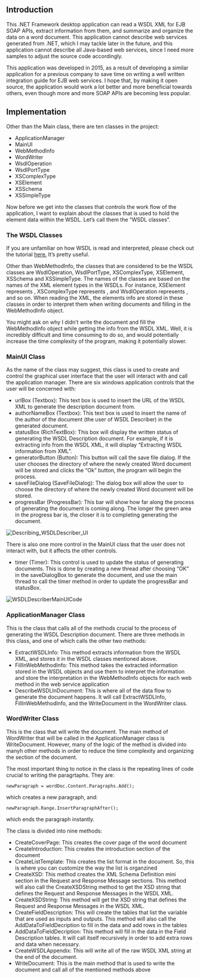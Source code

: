 <h2>Introduction</h2>
 
 <p>This .NET Framework desktop application can read a WSDL XML for EJB SOAP APIs, extract information from them, and summarize and organize the data on a word document. This application cannot describe web services generated from .NET, which I may tackle later in the future, and this application cannot describe all Java-based web services, since I need more samples to adjust the source code accordingly.<br/>

This application was developed in 2015, as a result of developing a similar application for a previous company to save time on writing a well written integration guide for EJB web services. I hope that, by making it open source, the application would work a lot better and more beneficial towards others, even though more and more SOAP APIs are becoming less popular.
   
 </p>

<h2>Implementation</h2>
<p>Other than the Main class, there are ten classes in the project:</p>

<ul>
  <li>ApplicationManager</li>
  <li>MainUI</li>
  <li>WebMethodInfo</li>
  <li>WordWriter</li>
  <li>WsdlOperation</li>
  <li>WsdlPortType</li>
  <li>XSComplexType</li>
  <li>XSElement</li>
  <li>XSSchema</li>
  <li>XSSimpleType</li>
</ul>

<p>Now before we get into the classes that controls the work flow of the application, I want to explain about the classes that is used to hold the element data within the WSDL. Let’s call them the “WSDL classes”.</p>

<h3>The WSDL Classes</h3>

<p>If you are unfamiliar on how WSDL is read and interpreted, please check out the tutorial <a href="https://www.predic8.com/wsdl-reading.htm">here.</a> It’s pretty useful.<br/>

Other than WebMethodInfo, the classes that are considered to be the WSDL classes are WsdlOperation, WsdlPortType, XSComplexType, XSElement, XSSchema and XSSimpleType. The names of the classes are based on the names of the XML element types in the WSDLs. For instance, XSElement represents , XSComplexType represents , and WsdlOperation represents , and so on. When reading the XML, the elements info are stored in these classes in order to interpret them when writing documents and filling in the WebMethodInfo object.<br/>

You might ask on why I didn’t write the document and fill the WebMethodInfo object while getting the info from the WSDL XML. Well, it is incredibly difficult and time consuming to do so, and would potentially increase the time complexity of the program, making it potentially slower.</p>

<h3>MainUI Class</h3>

<p>As the name of the class may suggest, this class is used to create and control the graphical user interface that the user will interact with and call the application manager. There are six windows application controls that the user will be concerned with:</p>

<ul>
  <li>urlBox (Textbox): This text box is used to insert the URL of the WSDL XML to generate the description document from.</li>
<li>authorNameBox (Textbox): This text box is used to insert the name of the author of the document (the user of WSDL Describer) in the generated document.</li>
<li>statusBox (RichTextBox): This box will display the written status of generating the WSDL Description document. For example, if it is extracting info from the WSDL XML, it will display “Extracting WSDL information from XML”.</li>
<li>generatorButton (Button): This button will call the save file dialog. If the user chooses the directory of where the newly created Word document will be stored and clicks the “Ok” button, the program will begin the process.</li>
<li>saveFileDialog (SaveFileDialog): The dialog box will allow the user to choose the directory of where the newly created Word document will be stored.</li>
<li>progressBar (ProgressBar): This bar will show how far along the process of generating the document is coming along. The longer the green area in the progress bar is, the closer it is to completing generating the document.</li>
</ul>

![Describing_WSDLDescriber_UI](https://github.com/HussamAlnasser/WSDLDescriber/assets/12647832/3c647d9f-dd5b-42fe-87ff-e7e13650553e)

<p>There is also one more control in the MainUI class that the user does not interact with, but it affects the other controls.</p>

<ul><li>timer (Timer): This control is used to update the status of generating documents. This is done by creating a new thread after choosing “OK” in the saveDialogBox to generate the document, and use the main thread to call the timer method in order to update the progressBar and statusBox.</li></ul>

![WSDLDescriberMainUICode](https://github.com/HussamAlnasser/WSDLDescriber/assets/12647832/e6a1dd15-9e55-4a80-88b1-abf2c8e75125)

<h3>ApplicationManager Class</h3>

<p>This is the class that calls all of the methods crucial to the process of generating the WSDL Description document. There are three methods in this class, and one of which calls the other two methods:</p>

<ul>

  <li>ExtractWSDLInfo: This method extracts information from the WSDL XML, and stores it in the WSDL classes mentioned above.</li>
  <li>FillInWebMethodInfo: This method takes the extracted information stored in the WSDL objects and use them to interpret the information and store the interpretation in the WebMethodInfo objects for each web method in the web service application</li>
  <li>DescribeWSDLInDocument: This is where all of the data flow to generate the document happens. It will call ExtractWSDLInfo, FillInWebMethodInfo, and the WriteDocument in the WordWriter class.</li>
</ul>

<h3>WordWriter Class</h3>

<p>This is the class that will write the document. The main method of WordWriter that will be called in the ApplicationManager class is WriteDocument. However, many of the logic of the method is divided into manyh other methods in order to reduce the time complexity and organizing the section of the document.

The most important thing to notice in the class is the repeating lines of code crucial to writing the paragrtaphs. They are:</p>

<code>newParagraph = wordDoc.Content.Paragraphs.Add();</code>

<p>which creates a new paragraph, and:</p>

<code>newParagraph.Range.InsertParagraphAfter();</code>

which ends the paragraph instantly.

<p>The class is divided into nine methods:</p>

<ul>
  <li>CreateCoverPage: This creates the cover page of the word document</li>
  <li>CreateIntroduction: This creates the introduction section of the document</li>
  <li>CreateListTemplate: This creates the list format in the document. So, this is where you can customize the way the list is organzined</li>
  <li>CreateXSD: This method creates the XML Schema Definition mini section in the Request and Response Message sections. This method will also call the CreateXSDString method to get the XSD string that defines the Request and Response Messages in the WSDL XML.</li>
  <li>CreateXSDString: This method will get the XSD string that defines the Request and Response Messages in the WSDL XML.</li>
  <li>CreateFieldDescription: This will create the tables that list the variable that are used as inputs and outputs. This method will also call the AddDataToFieldDecription to fill in the data and add rows in the tables</li>
  <li>AddDataToFieldDecription: This method will fill in the data in the Field Description tables. It will call itself recursively in order to add extra rows and data when necessary.</li>
  <li>CreateWSDLAppendix: This will write all of the raw WSDL XML string at the end of the document.</li>
  <li>WriteDocument: This is the main method that is used to write the document and call all of the mentioned methods above</li>
</ul>
